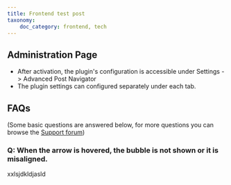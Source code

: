 ```yaml
---
title: Frontend test post
taxonomy:
    doc_category: frontend, tech
---
```



## Administration Page

- After activation, the plugin's configuration is accessible under Settings -> Advanced Post Navigator
- The plugin settings can configured separately under each tab.

## FAQs

(Some basic questions are answered below, for more questions you can browse the [Support forum](/forum/))

### Q: When the arrow is hovered, the bubble is not shown or it is misaligned.

xxlsjdkldjasld